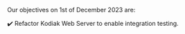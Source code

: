 Our objectives on 1st of December 2023 are:

:heavy_check_mark: Refactor Kodiak Web Server to enable integration testing.
